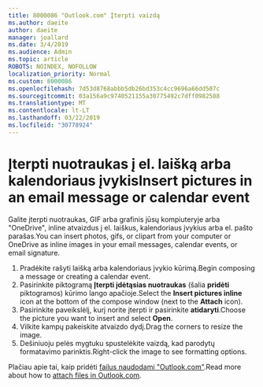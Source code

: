 ```yaml
---
title: 8000086 "Outlook.com" Įterpti vaizdą
ms.author: daeite
author: daeite
manager: joallard
ms.date: 3/4/2019
ms.audience: Admin
ms.topic: article
ROBOTS: NOINDEX, NOFOLLOW
localization_priority: Normal
ms.custom: 8000086
ms.openlocfilehash: 7d53d8768abbb5db26bd353c4cc9696a66dd507c
ms.sourcegitcommit: 03a156a9c9740521155a30775492c7dff0982588
ms.translationtype: MT
ms.contentlocale: lt-LT
ms.lasthandoff: 03/22/2019
ms.locfileid: "30778924"
---
```

# <a name="insert-pictures-in-an-email-message-or-calendar-event"></a><span data-ttu-id="4fb99-102">Įterpti nuotraukas į el. laišką arba kalendoriaus įvykis</span><span class="sxs-lookup"><span data-stu-id="4fb99-102">Insert pictures in an email message or calendar event</span></span>

<span data-ttu-id="4fb99-103">Galite įterpti nuotraukas, GIF arba grafinis jūsų kompiuteryje arba "OneDrive", inline atvaizdus į el. laiškus, kalendoriaus įvykius arba el. pašto parašas.</span><span class="sxs-lookup"><span data-stu-id="4fb99-103">You can insert photos, gifs, or clipart from your computer or OneDrive as inline images in your email messages, calendar events, or email signature.</span></span>

1. <span data-ttu-id="4fb99-104">Pradėkite rašyti laišką arba kalendoriaus įvykio kūrimą.</span><span class="sxs-lookup"><span data-stu-id="4fb99-104">Begin composing a message or creating a calendar event.</span></span>
2. <span data-ttu-id="4fb99-105">Pasirinkite piktogramą **Įterpti įdėtąsias nuotraukas** (šalia **pridėti** piktogramos) kūrimo lango apačioje.</span><span class="sxs-lookup"><span data-stu-id="4fb99-105">Select the **Insert pictures inline** icon at the bottom of the compose window (next to the **Attach** icon).</span></span>
3. <span data-ttu-id="4fb99-106">Pasirinkite paveikslėlį, kurį norite įterpti ir pasirinkite **atidaryti**.</span><span class="sxs-lookup"><span data-stu-id="4fb99-106">Choose the picture you want to insert and select **Open**.</span></span>
4. <span data-ttu-id="4fb99-107">Vilkite kampų pakeiskite atvaizdo dydį.</span><span class="sxs-lookup"><span data-stu-id="4fb99-107">Drag the corners to resize the image.</span></span>
5. <span data-ttu-id="4fb99-108">Dešiniuoju pelės mygtuku spustelėkite vaizdą, kad parodytų formatavimo parinktis.</span><span class="sxs-lookup"><span data-stu-id="4fb99-108">Right-click the image to see formatting options.</span></span>

<span data-ttu-id="4fb99-109">Plačiau apie tai, kaip pridėti [failus naudodami "Outlook.com"](https://support.office.com/article/8d7c1ea7-4e5f-44ce-bb6e-c5fcc92ba9ab).</span><span class="sxs-lookup"><span data-stu-id="4fb99-109">Read more about how to [attach files in Outlook.com](https://support.office.com/article/8d7c1ea7-4e5f-44ce-bb6e-c5fcc92ba9ab).</span></span>